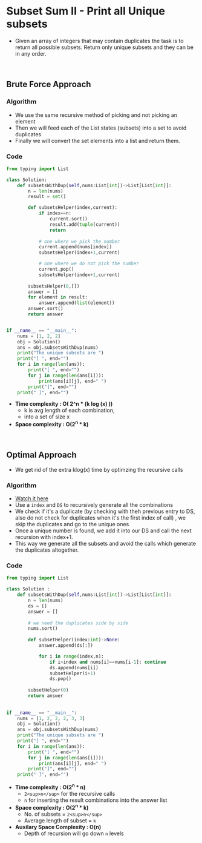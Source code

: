 # Subset Sum II - Print all Unique subsets

- Given an array of integers that may contain duplicates the task is to return all possible subsets. Return only unique subsets and they can be in any order.


<br>

## Brute Force Approach 

### Algorithm 

- We use the same recursive method of picking and not picking an element
- Then we will feed each of the List states (subsets) into a set to avoid duplicates 
- Finally we will convert the set elements into a list and return them.


### Code 

```python
from typing import List

class Solution:
    def subsetsWithDup(self,nums:List[int])->List[List[int]]:
        n = len(nums)
        result = set()

        def subsetsHelper(index,current):
            if index==n:
                current.sort()
                result.add(tuple(current))
                return 
            
            # one where we pick the number 
            current.append(nums[index])
            subsetsHelper(index+1,current)

            # one where we do not pick the number
            current.pop()
            subsetsHelper(index+1,current)
        
        subsetsHelper(0,[])
        answer = []
        for element in result:
            answer.append(list(element))
        answer.sort()
        return answer


if __name__ == "__main__":
    nums = [1, 2, 2]
    obj = Solution()
    ans = obj.subsetsWithDup(nums)
    print("The unique subsets are ")
    print("[ ", end="")
    for i in range(len(ans)):
        print("[ ", end="")
        for j in range(len(ans[i])):
            print(ans[i][j], end=" ")
        print("]", end="")
    print(" ]", end="")
```
- **Time complexity : O( 2^n * (k log (x) ))** 
  - k is avg length of each combination, 
  - into a set of size x
- **Space complexity : O(2<sup>n</sup> * k)**

<br>

## Optimal Approach 

- We get rid of the extra klog(x) time by optimzing the recursive calls

### Algorithm 

- [Watch it here](https://youtu.be/RIn3gOkbhQE?si=ytMDR65CiTotK9Pa&t=276)
- Use a `index` and `DS` to recursively generate all the combinations 
- We check if it's a duplicate (by checking with theh previous entry to DS, also do not check for duplicates when it's the first index of call) , we skip the duplicates and go to the unique ones
- Once a unique number is found, we add it into our DS and call the next recursion with index+1.
- This way we generate all the subsets and avoid the calls which generate the duplicates altogether.

### Code 

```python
from typing import List 

class Solution :
    def subsetsWithDup(self,nums:List[int])->List[List[int]]:
        n = len(nums)
        ds = []
        answer = []
        
        # we need the duplicates side by side 
        nums.sort()
        
        def subsetHelper(index:int)->None:
            answer.append(ds[:])

            for i in range(index,n):
                if i>index and nums[i]==nums[i-1]: continue
                ds.append(nums[i])
                subsetHelper(i+1)
                ds.pop()
        
        subsetHelper(0)
        return answer
        
    
if __name__ == "__main__":
    nums = [1, 2, 2, 2, 3, 3]
    obj = Solution()
    ans = obj.subsetsWithDup(nums)
    print("The unique subsets are ")
    print("[ ", end="")
    for i in range(len(ans)):
        print("[ ", end="")
        for j in range(len(ans[i])):
            print(ans[i][j], end=" ")
        print("]", end="")
    print(" ]", end="")
```
- **Time complexity : O(2<sup>n</sup> * n)**
  - `2<sup>n</sup>` for the recursive calls
  - `n` for inserting the result combinations into the answer list
- **Space complexity : O(2<sup>n</sup> * k)**
  - No. of subsets = `2<sup>n</sup>`
  - Average length of subset = `k`
- **Auxilary Space Complexity : O(n)**
  - Depth of recursion will go down `n` levels